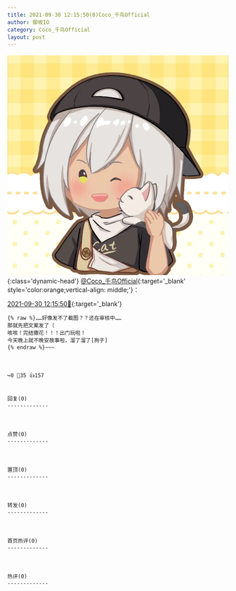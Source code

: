 ```yaml
---
title: 2021-09-30 12:15:50(0)Coco_千鸟Official
author: 御坂IO
category: Coco_千鸟Official
layout: post
---
```


![img](/images/85e485bc0dbd0cde4d15f24d7cffe9704618ad10.jpg){:class='dynamic-head'}
[@Coco_千鸟Official](https://space.bilibili.com/1891728206/dynamic){:target='_blank' style='color:orange;vertical-align: middle;'}：

[2021-09-30 12:15:50🔗](https://t.bilibili.com/576113813441880398){:target='_blank'}

~~~
{% raw %}……好像发不了截图？？还在审核中……
那就先把文案发了（
咳咳！完结撒花！！！出门玩啦！
今天晚上就不晚安故事啦，溜了溜了[狗子] 
{% endraw %}~~~



↪️0 💬35 👍157


回复(0)
-------------



点赞(0)
-------------



置顶(0)
-------------



转发(0)
-------------



首页热评(0)
-------------



热评(0)
-------------



